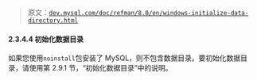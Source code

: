 > 原文：[`dev.mysql.com/doc/refman/8.0/en/windows-initialize-data-directory.html`](https://dev.mysql.com/doc/refman/8.0/en/windows-initialize-data-directory.html)

#### 2.3.4.4 初始化数据目录

如果您使用`noinstall`包安装了 MySQL，则不包含数据目录。要初始化数据目录，请使用第 2.9.1 节，“初始化数据目录”中的说明。
